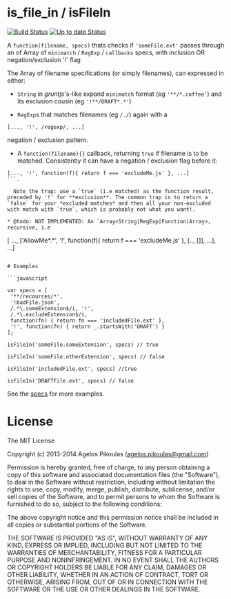 # is_file_in / isFileIn

[![Build Status](https://travis-ci.org/anodynos/is_file_in.svg?branch=master)](https://travis-ci.org/anodynos/is_file_in)
[![Up to date Status](https://david-dm.org/anodynos/is_file_in.png)](https://david-dm.org/anodynos/is_file_in.png)

A `function(filename, specs)` thats checks if `'someFile.ext'` passes through an of Array of `minimatch` / `RegExp` / `callbacks` specs, with inclusion OR negation/exclusion '!' flag

The Array of filename specifications (or simply filenames), can expressed in either:

  * `String` in *gruntjs*'s-like expand `minimatch` format (eg `'**/*.coffee'`) and its exclusion cousin (eg `'!**/DRAFT*.*'`)

  * `RegExp`s that matches filenames (eg `/./`) again with a

  ```
  [..., '!', /regexp/, ...]
  ```

  negation / exclusion pattern.

  * A `function(filename){}` callback, returning `true` if filename is to be matched. Consistently it can have a negation / exclusion flag before it:

  ```
  [..., '!', function(f){ return f === 'excludeMe.js' }, ...]
  ```.

    Note the trap: use a `true` (i.e matched) as the function result, preceded by '!' for **exclusion**. The common trap is to return a `false` for your *excluded matches* and then all your non-excluded with match with `true`, which is probably not what you want!.

  * @todo: NOT IMPLEMENTED: An `Array<String|RegExp|Function|Array>, recursive, i.e
   ```
   [ ..., ['AllowMe*.*', '!', function(f){ return f === 'excludeMe.js' }, [.., []], ...], ...]
   ```

# Examples

```javascript

  var specs = [
    '**/recources/*',
    '!badFile.json',
    /.*\.someExtension$/i, '!',
    /.*\.excludeExtension$/i,
    function(fn) { return fn === 'includedFile.ext' },
    '!', function(fn) { return _.startsWith('DRAFT') }
  ];

  isFileIn('someFile.someExtension', specs) // true

  isFileIn('someFile.otherExtension', specs) // false

  isFileIn('includedFile.ext', specs) //true

  isFileIn('DRAFTFile.ext', specs) // false

```

See the [specs](https://github.com/anodynos/is_file_in/blob/master/source/spec/isFileIn-spec.coffee) for more examples.

# License

The MIT License

Copyright (c) 2013-2014 Agelos Pikoulas (agelos.pikoulas@gmail.com)

Permission is hereby granted, free of charge, to any person
obtaining a copy of this software and associated documentation
files (the "Software"), to deal in the Software without
restriction, including without limitation the rights to use,
copy, modify, merge, publish, distribute, sublicense, and/or sell
copies of the Software, and to permit persons to whom the
Software is furnished to do so, subject to the following
conditions:

The above copyright notice and this permission notice shall be
included in all copies or substantial portions of the Software.

THE SOFTWARE IS PROVIDED "AS IS", WITHOUT WARRANTY OF ANY KIND,
EXPRESS OR IMPLIED, INCLUDING BUT NOT LIMITED TO THE WARRANTIES
OF MERCHANTABILITY, FITNESS FOR A PARTICULAR PURPOSE AND
NONINFRINGEMENT. IN NO EVENT SHALL THE AUTHORS OR COPYRIGHT
HOLDERS BE LIABLE FOR ANY CLAIM, DAMAGES OR OTHER LIABILITY,
WHETHER IN AN ACTION OF CONTRACT, TORT OR OTHERWISE, ARISING
FROM, OUT OF OR IN CONNECTION WITH THE SOFTWARE OR THE USE OR
OTHER DEALINGS IN THE SOFTWARE.
